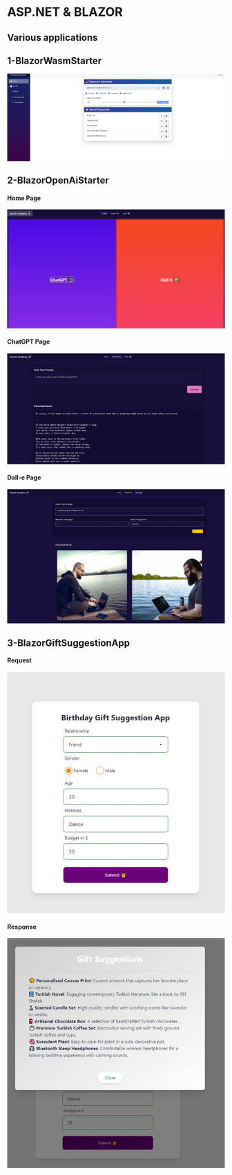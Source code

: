 # ASP.NET & BLAZOR

## Various applications

## 1-BlazorWasmStarter
<img src="https://github.com/fdeniz07/FD/blob/master/Images/WasmStarter/1-Password%20Generator.JPG" />


## 2-BlazorOpenAiStarter
#### Home Page
<img src="https://github.com/fdeniz07/FD/blob/master/Images/Open%20AI%20Starter/1-%20Home.JPG" />

#### ChatGPT Page
<img src="https://github.com/fdeniz07/FD/blob/master/Images/Open%20AI%20Starter/2-ChaptGPT-%20Poem%20Generate.JPG" />

#### Dall-e Page
<img src="https://github.com/fdeniz07/FD/blob/master/Images/Open%20AI%20Starter/3-Dall-e%20-%20Image%20Generate.JPG" />

## 3-BlazorGiftSuggestionApp
#### Request
<img src="https://github.com/fdeniz07/FD/blob/master/Images/Gift%20Suggestions%20App/1.JPG" />

#### Response
<img src="https://github.com/fdeniz07/FD/blob/master/Images/Gift%20Suggestions%20App/2-Response.JPG" />
